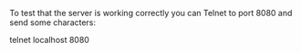 To test that the server is working correctly you can Telnet to port 8080 and send some characters:

telnet localhost 8080